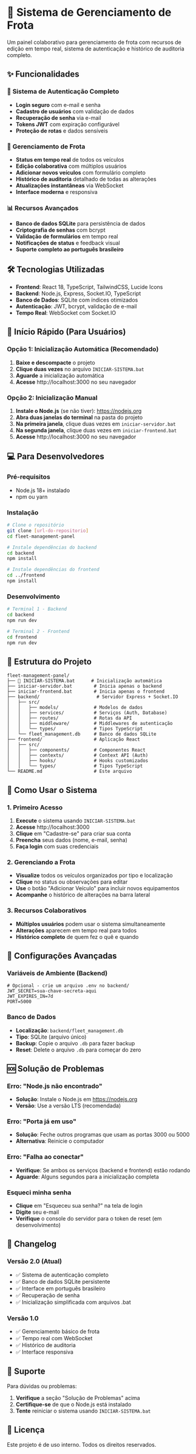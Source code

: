 # 🚛 Sistema de Gerenciamento de Frota

Um painel colaborativo para gerenciamento de frota com recursos de edição em tempo real, sistema de autenticação e histórico de auditoria completo.

## ✨ Funcionalidades

### 🔐 **Sistema de Autenticação Completo**
- **Login seguro** com e-mail e senha
- **Cadastro de usuários** com validação de dados
- **Recuperação de senha** via e-mail
- **Tokens JWT** com expiração configurável
- **Proteção de rotas** e dados sensíveis

### 🚛 **Gerenciamento de Frota**
- **Status em tempo real** de todos os veículos
- **Edição colaborativa** com múltiplos usuários
- **Adicionar novos veículos** com formulário completo
- **Histórico de auditoria** detalhado de todas as alterações
- **Atualizações instantâneas** via WebSocket
- **Interface moderna** e responsiva

### 📊 **Recursos Avançados**
- **Banco de dados SQLite** para persistência de dados
- **Criptografia de senhas** com bcrypt
- **Validação de formulários** em tempo real
- **Notificações de status** e feedback visual
- **Suporte completo ao português brasileiro**

## 🛠️ Tecnologias Utilizadas

- **Frontend**: React 18, TypeScript, TailwindCSS, Lucide Icons
- **Backend**: Node.js, Express, Socket.IO, TypeScript
- **Banco de Dados**: SQLite com índices otimizados
- **Autenticação**: JWT, bcrypt, validação de e-mail
- **Tempo Real**: WebSocket com Socket.IO

## 🚀 Início Rápido (Para Usuários)

### **Opção 1: Inicialização Automática (Recomendado)**

1. **Baixe e descompacte** o projeto
2. **Clique duas vezes** no arquivo `INICIAR-SISTEMA.bat`
3. **Aguarde** a inicialização automática
4. **Acesse** http://localhost:3000 no seu navegador

### **Opção 2: Inicialização Manual**

1. **Instale o Node.js** (se não tiver): https://nodejs.org
2. **Abra duas janelas do terminal** na pasta do projeto
3. **Na primeira janela**, clique duas vezes em `iniciar-servidor.bat`
4. **Na segunda janela**, clique duas vezes em `iniciar-frontend.bat`
5. **Acesse** http://localhost:3000 no seu navegador

## 💻 Para Desenvolvedores

### Pré-requisitos
- Node.js 18+ instalado
- npm ou yarn

### Instalação
```bash
# Clone o repositório
git clone [url-do-repositorio]
cd fleet-management-panel

# Instale dependências do backend
cd backend
npm install

# Instale dependências do frontend
cd ../frontend
npm install
```

### Desenvolvimento
```bash
# Terminal 1 - Backend
cd backend
npm run dev

# Terminal 2 - Frontend
cd frontend
npm run dev
```

## 📁 Estrutura do Projeto

```
fleet-management-panel/
├── 🎯 INICIAR-SISTEMA.bat      # Inicialização automática
├── iniciar-servidor.bat        # Inicia apenas o backend
├── iniciar-frontend.bat        # Inicia apenas o frontend
├── backend/                     # Servidor Express + Socket.IO
│   ├── src/
│   │   ├── models/             # Modelos de dados
│   │   ├── services/           # Serviços (Auth, Database)
│   │   ├── routes/             # Rotas da API
│   │   ├── middleware/         # Middlewares de autenticação
│   │   └── types/              # Tipos TypeScript
│   └── fleet_management.db     # Banco de dados SQLite
├── frontend/                   # Aplicação React
│   ├── src/
│   │   ├── components/         # Componentes React
│   │   ├── contexts/           # Context API (Auth)
│   │   ├── hooks/              # Hooks customizados
│   │   └── types/              # Tipos TypeScript
└── README.md                   # Este arquivo
```

## 🔐 Como Usar o Sistema

### **1. Primeiro Acesso**
1. **Execute** o sistema usando `INICIAR-SISTEMA.bat`
2. **Acesse** http://localhost:3000
3. **Clique** em "Cadastre-se" para criar sua conta
4. **Preencha** seus dados (nome, e-mail, senha)
5. **Faça login** com suas credenciais

### **2. Gerenciando a Frota**
- **Visualize** todos os veículos organizados por tipo e localização
- **Clique** no status ou observações para editar
- **Use** o botão "Adicionar Veículo" para incluir novos equipamentos
- **Acompanhe** o histórico de alterações na barra lateral

### **3. Recursos Colaborativos**
- **Múltiplos usuários** podem usar o sistema simultaneamente
- **Alterações** aparecem em tempo real para todos
- **Histórico completo** de quem fez o quê e quando

## 🔧 Configurações Avançadas

### Variáveis de Ambiente (Backend)
```env
# Opcional - crie um arquivo .env no backend/
JWT_SECRET=sua-chave-secreta-aqui
JWT_EXPIRES_IN=7d
PORT=5000
```

### Banco de Dados
- **Localização**: `backend/fleet_management.db`
- **Tipo**: SQLite (arquivo único)
- **Backup**: Copie o arquivo `.db` para fazer backup
- **Reset**: Delete o arquivo `.db` para começar do zero

## 🆘 Solução de Problemas

### **Erro: "Node.js não encontrado"**
- **Solução**: Instale o Node.js em https://nodejs.org
- **Versão**: Use a versão LTS (recomendada)

### **Erro: "Porta já em uso"**
- **Solução**: Feche outros programas que usam as portas 3000 ou 5000
- **Alternativa**: Reinicie o computador

### **Erro: "Falha ao conectar"**
- **Verifique**: Se ambos os serviços (backend e frontend) estão rodando
- **Aguarde**: Alguns segundos para a inicialização completa

### **Esqueci minha senha**
- **Clique** em "Esqueceu sua senha?" na tela de login
- **Digite** seu e-mail
- **Verifique** o console do servidor para o token de reset (em desenvolvimento)

## 📝 Changelog

### **Versão 2.0** (Atual)
- ✅ Sistema de autenticação completo
- ✅ Banco de dados SQLite persistente
- ✅ Interface em português brasileiro
- ✅ Recuperação de senha
- ✅ Inicialização simplificada com arquivos .bat

### **Versão 1.0**
- ✅ Gerenciamento básico de frota
- ✅ Tempo real com WebSocket
- ✅ Histórico de auditoria
- ✅ Interface responsiva

## 🤝 Suporte

Para dúvidas ou problemas:
1. **Verifique** a seção "Solução de Problemas" acima
2. **Certifique-se** de que o Node.js está instalado
3. **Tente** reiniciar o sistema usando `INICIAR-SISTEMA.bat`

## 📄 Licença

Este projeto é de uso interno. Todos os direitos reservados.
